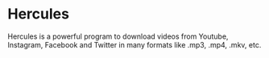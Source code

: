 # Hercules
Hercules is a powerful program to download videos from Youtube, Instagram, Facebook and Twitter in many formats like .mp3, .mp4, .mkv, etc.